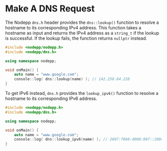 # Make A DNS Request

The Nodepp `dns.h` header provides the `dns::lookup()` function to resolve a hostname to its corresponding IPv4 address. This function takes a hostname as input and returns the IPv4 address as a `string_t` if the lookup is successful. If the lookup fails, the function returns `nullptr` instead.

```cpp
#include <nodepp/nodepp.h>
#include <nodepp/dns.h>

using namespace nodepp;

void onMain() {
    auto name = "www.google.com";
    console::log( dns::lookup(name) ); // 142.250.64.228
}
```

To get IPv6 instead, `dns.h` provides the `lookup_ipv6()` function to resolve a hostname to its corresponding IPv6 address.

```cpp
#include <nodepp/nodepp.h>
#include <nodepp/dns.h>

using namespace nodepp;

void onMain() {
    auto name = "www.google.com";
    console::log( dns::lookup_ipv6(name) ); // 2607:f8b0:4008:807::2004
}
```